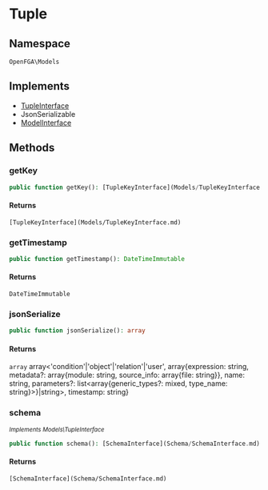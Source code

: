 # Tuple


## Namespace
`OpenFGA\Models`

## Implements
* [TupleInterface](Models/TupleInterface.md)
* JsonSerializable
* [ModelInterface](Models/ModelInterface.md)

## Methods
### getKey


```php
public function getKey(): [TupleKeyInterface](Models/TupleKeyInterface.md)
```



#### Returns
`[TupleKeyInterface](Models/TupleKeyInterface.md)` 

### getTimestamp


```php
public function getTimestamp(): DateTimeImmutable
```



#### Returns
`DateTimeImmutable` 

### jsonSerialize


```php
public function jsonSerialize(): array
```



#### Returns
`array` array&lt;&#039;condition&#039;|&#039;object&#039;|&#039;relation&#039;|&#039;user&#039;, array{expression: string, metadata?: array{module: string, source_info: array{file: string}}, name: string, parameters?: list&lt;array{generic_types?: mixed, type_name: string}&gt;}|string&gt;, timestamp: string}

### schema

*<small>Implements Models\TupleInterface</small>*  

```php
public function schema(): [SchemaInterface](Schema/SchemaInterface.md)
```



#### Returns
`[SchemaInterface](Schema/SchemaInterface.md)` 

